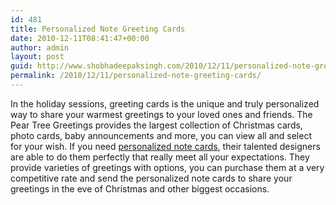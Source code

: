 ```yaml
---
id: 481
title: Personalized Note Greeting Cards
date: 2010-12-11T08:41:47+00:00
author: admin
layout: post
guid: http://www.shobhadeepaksingh.com/2010/12/11/personalized-note-greeting-cards/
permalink: /2010/12/11/personalized-note-greeting-cards/
---
```

In the holiday sessions, greeting cards is the unique and truly personalized way to share your warmest greetings to your loved ones and friends. The Pear Tree Greetings provides the largest collection of Christmas cards, photo cards, baby announcements and more, you can view all and select for your wish. If you need [personalized note cards](http://www.peartreegreetings.com/), their talented designers are able to do them perfectly that really meet all your expectations. They provide varieties of greetings with options, you can purchase them at a very competitive rate and send the personalized note cards to share your greetings in the eve of Christmas and other biggest occasions.